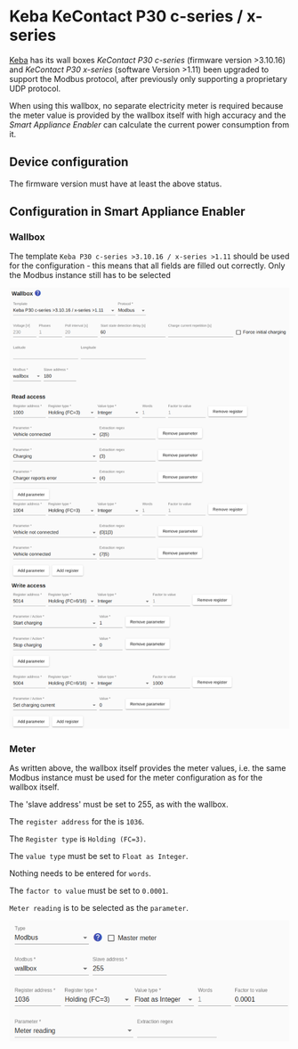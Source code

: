# Keba KeContact P30 c-series / x-series
[Keba](https://www.keba.com/de/emobility/elektromobilitaet) has its wall boxes *KeContact P30 c-series* (firmware version >3.10.16) and *KeContact P30 x-series* (software Version >1.11) been upgraded to support the Modbus protocol, after previously only supporting a proprietary UDP protocol.

When using this wallbox, no separate electricity meter is required because the meter value is provided by the wallbox itself with high accuracy and the *Smart Appliance Enabler* can calculate the current power consumption from it.

## Device configuration
The firmware version must have at least the above status.

## Configuration in Smart Appliance Enabler
### Wallbox
The template `Keba P30 c-series >3.10.16 / x-series >1.11` should be used for the configuration - this means that all fields are filled out correctly. Only the Modbus instance still has to be selected

![Konfiguration des go-eCharger als Schalter](../pics/fe/EVChargerKeba_EN.png)

### Meter
As written above, the wallbox itself provides the meter values, i.e. the same Modbus instance must be used for the meter configuration as for the wallbox itself.

The 'slave address' must be set to 255, as with the wallbox.

The `register address` for the is `1036`.

The `Register type` is `Holding (FC=3)`.

The `value type` must be set to `Float as Integer`.

Nothing needs to be entered for `words`.

The `factor to value` must be set to `0.0001`.

`Meter reading` is to be selected as the `parameter`.

![Konfiguration des go-eCharger als Zähler](../pics/fe/EVChargerKebaMeter_EN.png)
